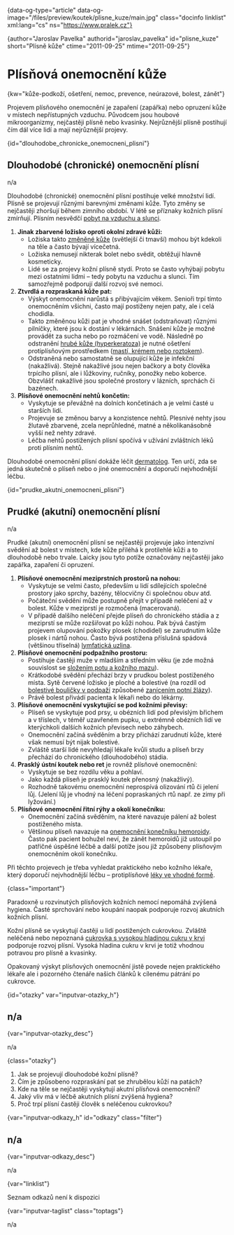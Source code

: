 
{data-og-type="article" data-og-image="/files/preview/koutek/plisne_kuze/main.jpg" class="docinfo linklist" xml:lang="cs" ns="https://www.pralek.cz"}

{author="Jaroslav Pavelka" authorid="jaroslav\_pavelka" id="plisne\_kuze" short="Plísně kůže" ctime="2011-09-25" mtime="2011-09-25"}

# Plísňová onemocnění kůže

<!-- generated attribute kw by user_udpatekw.sh on 2019-01-10, do not edit -->

{kw="kůže-podkoží, ošetření, nemoc, prevence, neúrazové, bolest, zánět"}

Projevem plísňového onemocnění je zapaření (zapářka) nebo opruzení kůže v místech nepřístupných vzduchu. Původcem jsou houbové mikroorganizmy, nejčastěji plísně nebo kvasinky. Nejrůznější plísně postihují čím dál více lidí a mají nejrůznější projevy.

{id="dlouhodobe\_chronicke\_onemocneni_plisni"}

## Dlouhodobé (chronické) onemocnění plísní

n/a

Dlouhodobé (chronické) onemocnění plísní postihuje velké množství lidí. Plísně se projevují různými barevnými změnami kůže. Tyto změny se nejčastěji zhoršují během zimního období. V létě se příznaky kožních plísní zmírňují. Plísním nesvědčí [pobyt na vzduchu a slunci][1].

  1. **Jinak zbarvené ložisko oproti okolní zdravé kůži:**
      * Ložiska takto [změněné kůže][2] (světlejší či tmavší) mohou být kdekoli na těle a často bývají vícečetná.
      * Ložiska nemusejí nikterak bolet nebo svědit, obtěžují hlavně kosmeticky.
      * Lidé se za projevy kožní plísně stydí. Proto se často vyhýbají pobytu mezi ostatními lidmi – tedy pobytu na vzduchu a slunci. Tím samozřejmě podporují další rozvoj své nemoci.
  2. **Ztvrdlá a rozpraskaná kůže pat:**
      * Výskyt onemocnění narůstá s přibývajícím věkem. Senioři trpí tímto onemocněním všichni, často mají postiženy nejen paty, ale i celá chodidla.
      * Takto změněnou kůži pat je vhodné snášet (odstraňovat) různými pilníčky, které jsou k dostání v lékárnách. Snášení kůže je možné provádět za sucha nebo po rozmáčení ve vodě. Následně po odstranění [hrubé kůže (hyperkeratoza)][3] je nutné ošetření protiplísňovým prostředkem ([mastí, krémem nebo roztokem][4]).
      * Odstraněná nebo samostatně se olupující kůže je infekční (nakažlivá). Stejně nakažlivé jsou nejen bačkory a boty člověka trpícího plísní, ale i lůžkoviny, ručníky, ponožky nebo koberce. Obzvlášť nakažlivé jsou společné prostory v lázních, sprchách či bazénech.
  3. **Plísňové onemocnění nehtů končetin:**
      * Vyskytuje se převážně na dolních končetinách a je velmi časté u starších lidí.
      * Projevuje se změnou barvy a konzistence nehtů. Plesnivé nehty jsou žlutavě zbarvené, zcela neprůhledné, matné a několikanásobně vyšší než nehty zdravé.
      * Léčba nehtů postižených plísní spočívá v užívání zvláštních léků proti plísním nehtů.

Dlouhodobé onemocnění plísní dokáže léčit [dermatolog][5]. Ten určí, zda se jedná skutečně o plíseň nebo o jiné onemocnění a doporučí nejvhodnější léčbu.

{id="prudke\_akutni\_onemocneni_plisni"}

## Prudké (akutní) onemocnění plísní

n/a

Prudké (akutní) onemocnění plísní se nejčastěji projevuje jako intenzivní svědění až bolest v místech, kde kůže přiléhá k protilehlé kůži a to dlouhodobě nebo trvale. Laicky jsou tyto potíže označovány nejčastěji jako zapářka, zapaření či opruzení.

  1. **Plísňové onemocnění meziprstních prostorů na nohou:**
      * Vyskytuje se velmi často, především u lidí sdílejících společné prostory jako sprchy, bazény, tělocvičny či společnou obuv atd.
      * Počáteční svědění může postupně přejít v případě neléčení až v bolest. Kůže v meziprstí je rozmočená (macerovaná).
      * V případě dalšího neléčení přejde plíseň do chronického stádia a z meziprstí se může rozšiřovat po kůži nohou. Pak bývá častým projevem olupování pokožky plosek (chodidel) se zarudnutím kůže plosek i nártů nohou. Často bývá postižena příslušná spádová (většinou tříselná) [lymfatická uzlina][6].
  2. **Plísňové onemocnění podpažního prostoru:**
      * Postihuje častěji muže v mladším a středním věku (je zde možná souvislost se [složením potu a kožního mazu][7]).
      * Krátkodobé svědění přechází brzy v prudkou bolest postiženého místa. Sytě červené ložisko je ploché a bolestivé (na rozdíl od [bolestivé bouličky v podpaží][8] způsobené [zanícením potní žlázy][9]).
      * Právě bolest přivádí pacienta k lékaři nebo do lékárny.
  3. **Plísňové onemocnění vyskytující se pod kožními převisy:**
      * Plíseň se vyskytuje pod prsy, u obézních lidí pod převislým břichem a v tříslech, v téměř uzavřeném pupku, u extrémně obézních lidí ve kterýchkoli dalších kožních převisech nebo záhybech.
      * Onemocnění začíná svěděním a brzy přichází zarudnutí kůže, které však nemusí být nijak bolestivé.
      * Zvláště starší lidé nevyhledají lékaře kvůli studu a plíseň brzy přechází do chronického (dlouhodobého) stádia.
  4. **Prasklý ústní koutek nebo ret** je rovněž plísňové onemocnění:
      * Vyskytuje se bez rozdílu věku a pohlaví.
      * Jako každá plíseň je prasklý koutek přenosný (nakažlivý).
      * Rozhodně takovému onemocnění neprospívá olizování rtů či jelení lůj. (Jelení lůj je vhodný na léčení popraskaných rtů např. ze zimy při lyžování.)
  5. **Plísňové onemocnění řitní rýhy a okolí konečníku:**
      * Onemocnění začíná svěděním, na které navazuje pálení až bolest postiženého místa.
      * Většinou plíseň navazuje na [onemocnění konečníku hemoroidy][10]. Často pak pacient bohužel neví, že zánět hemoroidů již ustoupil po patřičné úspěšné léčbě a další potíže jsou již způsobeny plísňovým onemocněním okolí konečníku.

Při těchto projevech je třeba vyhledat praktického nebo kožního lékaře, který doporučí nejvhodnější léčbu – protiplísňové [léky ve vhodné formě][4].

{class="important"}

Paradoxně u rozvinutých plísňových kožních nemocí nepomáhá zvýšená hygiena. Časté sprchování nebo koupání naopak podporuje rozvoj akutních kožních plísní.

Kožní plísně se vyskytují častěji u lidí postižených cukrovkou. Zvláště neléčená nebo nepoznaná [cukrovka s vysokou hladinou cukru v krvi][11] podporuje rozvoj plísní. Vysoká hladina cukru v krvi je totiž vhodnou potravou pro plísně a kvasinky.

Opakovaný výskyt plísňových onemocnění jistě povede nejen praktického lékaře ale i pozorného čtenáře našich článků k cílenému pátrání po cukrovce.

{id="otazky" var="inputvar-otazky_h"}

## n/a

{var="inputvar-otazky_desc"}

n/a

{class="otazky"}

  1. Jak se projevují dlouhodobé kožní plísně?
  2. Čím je způsobeno rozpraskání pat se zhrubělou kůží na patách?
  3. Kde na těle se nejčastěji vyskytují akutní plísňová onemocnění?
  4. Jaký vliv má v léčbě akutních plísní zvýšená hygiena?
  5. Proč trpí plísní častěji člověk s neléčenou cukrovkou?

{var="inputvar-odkazy_h" id="odkazy" class="filter"}

## n/a

{var="inputvar-odkazy_desc"}

n/a

{var="linklist"}

Seznam odkazů není k dispozici

{var="inputvar-taglist" class="toptags"}

n/a

 [1]: zasady_spravneho_opalovani
 [2]: znamenko-bradavice-rakovina
 [3]: puchyr_mozol_kuri_oko
 [4]: lekove_formy
 [5]: nalehavost_lekarskeho_vysetreni
 [6]: lymfaticke_uzliny
 [7]: akne
 [8]: onemocneni_prsu
 [9]: zanet
 [10]: krvaceni_z_konecniku
 [11]: cukrovka


